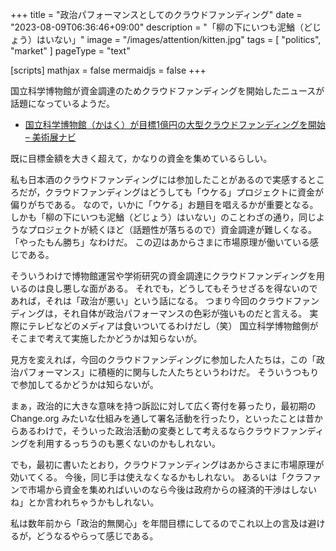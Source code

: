 +++
title = "政治パフォーマンスとしてのクラウドファンディング"
date =  "2023-08-09T06:36:46+09:00"
description = "「柳の下にいつも泥鰌（どじょう）はいない」"
image = "/images/attention/kitten.jpg"
tags = [ "politics", "market" ]
pageType = "text"

[scripts]
  mathjax = false
  mermaidjs = false
+++

国立科学博物館が資金調達のためクラウドファンディングを開始したニュースが話題になっているようだ。

- [国立科学博物館（かはく）が目標1億円の大型クラウドファンディングを開始 – 美術展ナビ](https://artexhibition.jp/topics/news/20230807-AEJ1525603/)

既に目標金額を大きく超えて，かなりの資金を集めているらしい。

私も日本酒のクラウドファンディングには参加したことがあるので実感するところだが，クラウドファンディングはどうしても「ウケる」プロジェクトに資金が偏りがちである。
なので，いかに「ウケる」お題目を唱えるかが重要となる。
しかも「柳の下にいつも泥鰌（どじょう）はいない」のことわざの通り，同じようなプロジェクトが続くほど（話題性が落ちるので）資金調達が難しくなる。
「やったもん勝ち」なわけだ。
この辺はあからさまに市場原理が働いている感じである。

そういうわけで博物館運営や学術研究の資金調達にクラウドファンディングを用いるのは良し悪しな面がある。
それでも，どうしてもそうせざるを得ないのであれば，それは「政治が悪い」という話になる。
つまり今回のクラウドファンディングは，それ自体が政治パフォーマンスの色彩が強いものだと言える。
実際にテレビなどのメディアは食いついてるわけだし（笑） 国立科学博物館側がそこまで考えて実施したかどうかは知らないが。

見方を変えれば，今回のクラウドファンディングに参加した人たちは，この「政治パフォーマンス」に積極的に関与した人たちというわけだ。
そういうつもりで参加してるかどうかは知らないが。

まぁ，政治的に大きな意味を持つ訴訟に対して広く寄付を募ったり，最初期の Change.org みたいな仕組みを通して署名活動を行ったり，といったことは昔からあるわけで，そういった政治活動の変奏として考えるならクラウドファンディングを利用するっちうのも悪くないのかもしれない。

でも，最初に書いたとおり，クラウドファンディングはあからさまに市場原理が効いてくる。
今後，同じ手は使えなくなるかもしれない。
あるいは「クラファンで市場から資金を集めればいいのなら今後は政府からの経済的干渉はしないね」とか言われちゃうかもしれない。

私は数年前から「政治的無関心」を年間目標にしてるのでこれ以上の言及は避けるが，どうなるやらって感じである。
